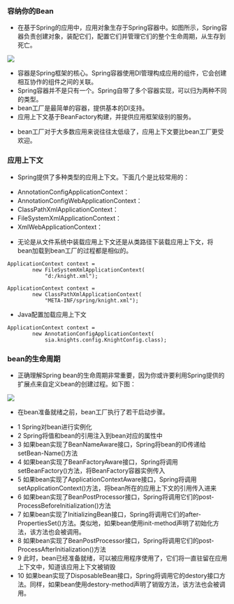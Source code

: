 ### 容纳你的Bean
>
- 在基于Spring的应用中，应用对象生存于Spring容器中。如图所示，Spring容器负责创建对象，装配它们，配置它们并管理它们的整个生命周期，从生存到死亡。
>
![](https://github.com/lu666666/notebooks/blob/master/java/spring/sping_in_action/01/pic/03.png)
>
- 容器是Spring框架的核心。Spring容器使用DI管理构成应用的组件，它会创建相互协作的组件之间的关联。
- Spring容器并不是只有一个。Spring自带了多个容器实现，可以归为两种不同的类型。
- bean工厂是最简单的容器，提供基本的DI支持。
- 应用上下文基于BeanFactory构建，并提供应用框架级别的服务。
>
- bean工厂对于大多数应用来说往往太低级了，应用上下文要比bean工厂更受欢迎。
>
### 应用上下文
>
- Spring提供了多种类型的应用上下文。下面几个是比较常用的：
>
- AnnotationConfigApplicationContext：
- AnnotationConfigWebApplicationContext：
- ClassPathXmlApplicationContext：
- FileSystemXmlApplicationContext：
- XmlWebApplicationContext：
>
- 无论是从文件系统中装载应用上下文还是从类路径下装载应用上下文，将bean加载到bean工厂的过程都是相似的。
>
```
ApplicationContext context = 
        new FileSystemXmlApplicationContext(
            "d:/knight.xml");
```
>
```
ApplicationContext context = 
        new ClassPathXmlApplicationContext(
            "META-INF/spring/knight.xml");
```
>
- Java配置加载应用上下文
>
```
ApplicationContext context = 
        new AnnotationConfigApplicationContext(
            sia.knights.config.KnightConfig.class);
```
>
### bean的生命周期
>
- 正确理解Spring bean的生命周期非常重要，因为你或许要利用Spring提供的扩展点来自定义bean的创建过程。如下图：
>
![](https://github.com/lu666666/notebooks/blob/master/java/spring/sping_in_action/01/pic/04.png)
>
- 在bean准备就绪之前，bean工厂执行了若干启动步骤。
>
- 1 Spring对bean进行实例化
- 2 Spring将值和bean的引用注入到bean对应的属性中
- 3 如果bean实现了BeanNameAware接口，Spring将bean的ID传递给setBean-Name()方法
- 4 如果bean实现了BeanFactoryAware接口，Spring将调用setBeanFactory()方法，将BeanFactory容器实例传入
- 5 如果bean实现了ApplicationContextAware接口，Spring将调用setApplicationContext()方法，将bean所在的应用上下文的引用传入进来
- 6 如果bean实现了BeanPostProcessor接口，Spring将调用它们的post-ProcessBeforeInitialization()方法
- 7 如果bean实现了InitializingBean接口，Spring将调用它们的after-PropertiesSet()方法。类似地，如果bean使用init-method声明了初始化方法，该方法也会被调用。
- 8 如果bean实现了BeanPostProcessor接口，Spring将调用它们的post-ProcessAfterInitialization()方法
- 9 此时，bean已经准备就绪，可以被应用程序使用了，它们将一直驻留在应用上下文中，知道该应用上下文被销毁
- 10 如果bean实现了DisposableBean接口，Spring将调用它的destory接口方法。同样，如果bean使用destory-method声明了销毁方法，该方法也会被调用。
>


















